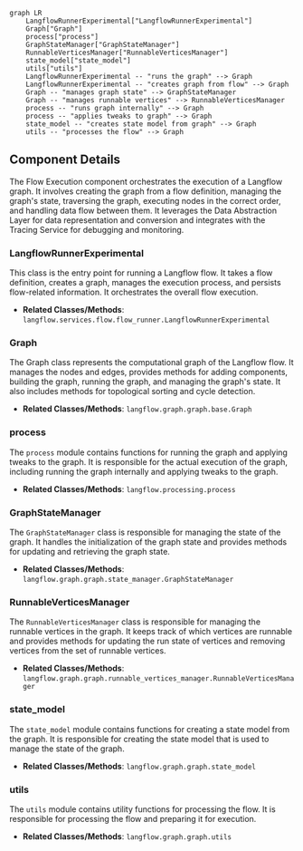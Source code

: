 ```mermaid
graph LR
    LangflowRunnerExperimental["LangflowRunnerExperimental"]
    Graph["Graph"]
    process["process"]
    GraphStateManager["GraphStateManager"]
    RunnableVerticesManager["RunnableVerticesManager"]
    state_model["state_model"]
    utils["utils"]
    LangflowRunnerExperimental -- "runs the graph" --> Graph
    LangflowRunnerExperimental -- "creates graph from flow" --> Graph
    Graph -- "manages graph state" --> GraphStateManager
    Graph -- "manages runnable vertices" --> RunnableVerticesManager
    process -- "runs graph internally" --> Graph
    process -- "applies tweaks to graph" --> Graph
    state_model -- "creates state model from graph" --> Graph
    utils -- "processes the flow" --> Graph
```

## Component Details

The Flow Execution component orchestrates the execution of a Langflow graph. It involves creating the graph from a flow definition, managing the graph's state, traversing the graph, executing nodes in the correct order, and handling data flow between them. It leverages the Data Abstraction Layer for data representation and conversion and integrates with the Tracing Service for debugging and monitoring.

### LangflowRunnerExperimental
This class is the entry point for running a Langflow flow. It takes a flow definition, creates a graph, manages the execution process, and persists flow-related information. It orchestrates the overall flow execution.
- **Related Classes/Methods**: `langflow.services.flow.flow_runner.LangflowRunnerExperimental`

### Graph
The Graph class represents the computational graph of the Langflow flow. It manages the nodes and edges, provides methods for adding components, building the graph, running the graph, and managing the graph's state. It also includes methods for topological sorting and cycle detection.
- **Related Classes/Methods**: `langflow.graph.graph.base.Graph`

### process
The `process` module contains functions for running the graph and applying tweaks to the graph. It is responsible for the actual execution of the graph, including running the graph internally and applying tweaks to the graph.
- **Related Classes/Methods**: `langflow.processing.process`

### GraphStateManager
The `GraphStateManager` class is responsible for managing the state of the graph. It handles the initialization of the graph state and provides methods for updating and retrieving the graph state.
- **Related Classes/Methods**: `langflow.graph.graph.state_manager.GraphStateManager`

### RunnableVerticesManager
The `RunnableVerticesManager` class is responsible for managing the runnable vertices in the graph. It keeps track of which vertices are runnable and provides methods for updating the run state of vertices and removing vertices from the set of runnable vertices.
- **Related Classes/Methods**: `langflow.graph.graph.runnable_vertices_manager.RunnableVerticesManager`

### state_model
The `state_model` module contains functions for creating a state model from the graph. It is responsible for creating the state model that is used to manage the state of the graph.
- **Related Classes/Methods**: `langflow.graph.graph.state_model`

### utils
The `utils` module contains utility functions for processing the flow. It is responsible for processing the flow and preparing it for execution.
- **Related Classes/Methods**: `langflow.graph.graph.utils`
